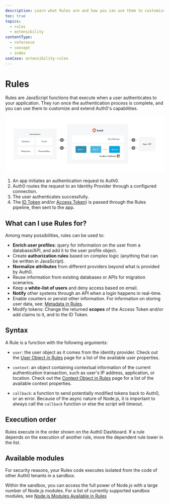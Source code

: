 ```yaml
---
description: Learn what Rules are and how you can use them to customize and extend Auth0's capabilities.
toc: true
topics:
  - rules
  - extensibility
contentType:
  - reference
  - concept
  - index
useCase: extensibility-rules
---
```


# Rules

Rules are JavaScript functions that execute when a user authenticates to your application. They run once the authentication process is complete, and you can use them to customize and extend Auth0's capabilities.

![Rule Flow](/media/articles/rules/flow.png)

1. An app initiates an authentication request to Auth0.
1. Auth0 routes the request to an Identity Provider through a configured connection.
1. The user authenticates successfully.
1. The [ID Token](/tokens/id-token) and/or [Access Token](/tokens/overview-access-tokens)) is passed through the Rules pipeline, then sent to the app.

## What can I use Rules for?

Among many possibilities, rules can be used to:

* __Enrich user profiles__: query for information on the user from a database/API, and add it to the user profile object.
* Create __authorization rules__ based on complex logic (anything that can be written in JavaScript).
* __Normalize attributes__ from different providers beyond what is provided by Auth0.
* Reuse information from existing databases or APIs for migration scenarios.
* Keep a __white-list of users__ and deny access based on email.
* __Notify__ other systems through an API when a login happens in real-time.
* Enable counters or persist other information. For information on storing user data, see: [Metadata in Rules](/rules/guides/metadata).
* Modify tokens: Change the returned __scopes__ of the Access Token and/or add claims to it, and to the ID Token.

## Syntax

A Rule is a function with the following arguments:

* `user`: the user object as it comes from the identity provider. Check out the [User Object in Rules](/rules/references/user-object) page for a list of the available user properties.

* `context`: an object containing contextual information of the current authentication transaction, such as user's IP address, application, or location. Check out the [Context Object in Rules](/rules/references/context-object) page for a list of the available context properties.

* `callback`: a function to send potentially modified tokens back to Auth0, or an error. Because of the async nature of Node.js, it is important to always call the `callback` function or else the script will timeout.

## Execution order

Rules execute in the order shown on the Auth0 Dashboard. If a rule depends on the execution of another rule, move the dependent rule lower in the list.

## Available modules

For security reasons, your Rules code executes isolated from the code of other Auth0 tenants in a sandbox. 

Within the sandbox, you can access the full power of Node.js with a large number of Node.js modules. For a list of currently supported sandbox modules, see [Node.js Modules Available in Rules](/rules/references/modules)
